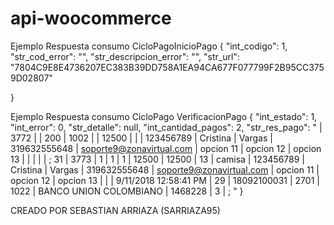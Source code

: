 # api-woocommerce
 Ejemplo Respuesta consumo CicloPagoInicioPago
{
 "int_codigo": 1,
 "str_cod_error": "",
 "str_descripcion_error": "",
 "str_url": "7804C9E8E4736207EC383B39DD758A1EA94CA677F077799F2B95CC3759D02807"

 }

 Ejemplo Respuesta consumo CicloPago VerificacionPago
{
 "int_estado": 1,
 "int_error": 0,
 "str_detalle": null,
 "int_cantidad_pagos": 2,
 "str_res_pago": " |
3772 | | 200 | 1002 | | 12500 | | | 123456789 | Cristina | Vargas | 319632555648 | soporte9@zonavirtual.com | opcion 11
| opcion 12 | opcion 13 | | | | | ;
31 | 3773 | 1 | 1 | 1 | 12500 | 12500 | 13 | camisa | 123456789 | Cristina | Vargas | 319632555648 |
soporte9@zonavirtual.com | opcion 11 | opcion 12 | opcion 13 | | | 9/11/2018 12:58:41 PM | 29 | 18092100031 | 2701 |
1022 | BANCO UNION COLOMBIANO | 1468228 | 3 | ; "
}

CREADO POR SEBASTIAN ARRIAZA (SARRIAZA95)